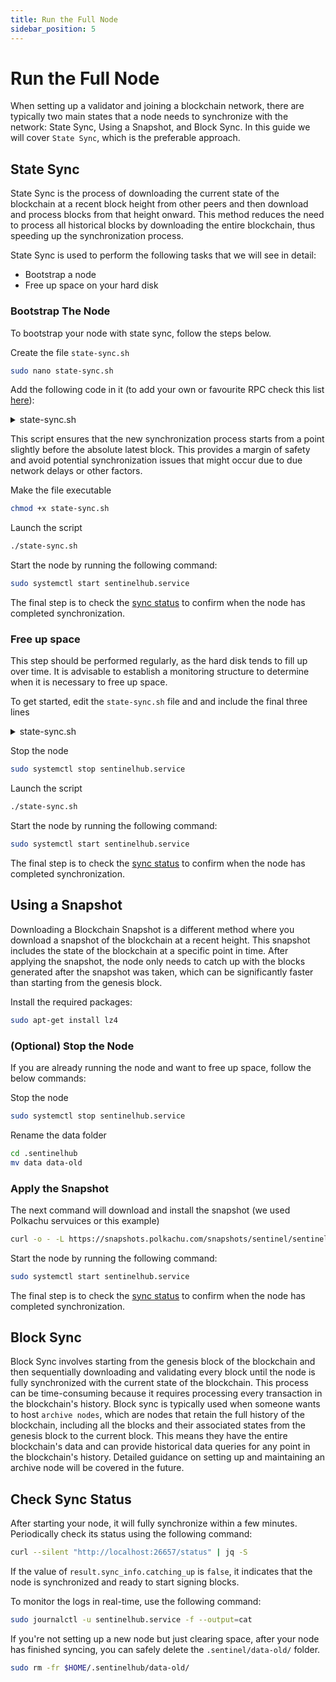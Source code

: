 ```yaml
---
title: Run the Full Node
sidebar_position: 5
---
```


# Run the Full Node

When setting up a validator and joining a blockchain network, there are typically two main states that a node needs to synchronize with the network: State Sync, Using a Snapshot, and Block Sync. In this guide we will cover `State Sync`, which is the preferable approach.

## State Sync

State Sync is the process of downloading the current state of the blockchain at a recent block height from other peers and then download and process blocks from that height onward. This method reduces the need to process all historical blocks by downloading the entire blockchain, thus speeding up the synchronization process.

State Sync is used to perform the following tasks that we will see in detail:
- Bootstrap a node
- Free up space on your hard disk

### Bootstrap The Node

To bootstrap your node with state sync, follow the steps below.

Create the file `state-sync.sh`

```bash
sudo nano state-sync.sh
```

Add the following code in it (to add your own or favourite RPC check this list [here](https://sentnodes.com/public-rpc)):

<details>
<summary>state-sync.sh</summary>
<p>

```bash
#!/bin/bash

SNAP_RPC="https://rpc.sentinel.co:443"
SNAP_RPC2="https://rpc-sentinel.whispernode.com:443"

LATEST_HEIGHT=$(curl -s $SNAP_RPC/block | jq -r .result.block.header.height); \
BLOCK_HEIGHT=$((LATEST_HEIGHT - 1000)); \
TRUST_HASH=$(curl -s "$SNAP_RPC/block?height=$BLOCK_HEIGHT" | jq -r .result.block_id.hash)

sed -i.bak -E "s|^(enable[[:space:]]+=[[:space:]]+).*$|\1true| ; \
s|^(rpc_servers[[:space:]]+=[[:space:]]+).*$|\1\"$SNAP_RPC,$SNAP_RPC2\"| ; \
s|^(trust_height[[:space:]]+=[[:space:]]+).*$|\1$BLOCK_HEIGHT| ; \
s|^(trust_hash[[:space:]]+=[[:space:]]+).*$|\1\"$TRUST_HASH\"|" $HOME/.sentinelhub/config/config.toml
```

</p>
</details>

This script ensures that the new synchronization process starts from a point slightly before the absolute latest block. This provides a margin of safety and avoid potential synchronization issues that might occur due to due network delays or other factors.

Make the file executable

```bash
chmod +x state-sync.sh
```

Launch the script

```bash
./state-sync.sh
```

Start the node by running the following command:

```bash
sudo systemctl start sentinelhub.service
```

The final step is to check the [sync status](/docs/full-node/node-run#check-sync-status) to confirm when the node has completed synchronization.


### Free up space

This step should be performed regularly, as the hard disk tends to fill up over time. It is advisable to establish a monitoring structure to determine when it is necessary to free up space.

To get started, edit the `state-sync.sh` file and and include the final three lines

<details>
<summary>state-sync.sh</summary>
<p>

```bash
#!/bin/bash

SNAP_RPC="https://rpc.sentinel.co:443"
SNAP_RPC2="https://rpc-sentinel.whispernode.com:443"

LATEST_HEIGHT=$(curl -s $SNAP_RPC/block | jq -r .result.block.header.height); \
BLOCK_HEIGHT=$((LATEST_HEIGHT - 1000)); \
TRUST_HASH=$(curl -s "$SNAP_RPC/block?height=$BLOCK_HEIGHT" | jq -r .result.block_id.hash)

sed -i.bak -E "s|^(enable[[:space:]]+=[[:space:]]+).*$|\1true| ; \
s|^(rpc_servers[[:space:]]+=[[:space:]]+).*$|\1\"$SNAP_RPC,$SNAP_RPC2\"| ; \
s|^(trust_height[[:space:]]+=[[:space:]]+).*$|\1$BLOCK_HEIGHT| ; \
s|^(trust_hash[[:space:]]+=[[:space:]]+).*$|\1\"$TRUST_HASH\"|" $HOME/.sentinelhub/config/config.toml

mv $HOME/.sentinelhub/data $HOME/.sentinelhub/data-old
mkdir -p $HOME/.sentinelhub/data
cp $HOME/.sentinelhub/data-old/priv_validator_state.json $HOME/.sentinelhub/data
```

</p>
</details>

Stop the node

```bash
sudo systemctl stop sentinelhub.service
```

Launch the script

```bash
./state-sync.sh
```

Start the node by running the following command:

```bash
sudo systemctl start sentinelhub.service
```

The final step is to check the [sync status](/docs/full-node/node-run#check-sync-status) to confirm when the node has completed synchronization.


## Using a Snapshot

Downloading a Blockchain Snapshot is a different method where you download a snapshot of the blockchain at a recent height. This snapshot includes the state of the blockchain at a specific point in time. After applying the snapshot, the node only needs to catch up with the blocks generated after the snapshot was taken, which can be significantly faster than starting from the genesis block.

Install the required packages:

```bash
sudo apt-get install lz4
```

### (Optional) Stop the Node

If you are already running the node and want to free up space, follow the below commands:

Stop the node

```bash
sudo systemctl stop sentinelhub.service
```

Rename the data folder

```bash
cd .sentinelhub
mv data data-old
```

### Apply the Snapshot

The next command will download and install the snapshot (we used Polkachu servuices or this example)

```bash
curl -o - -L https://snapshots.polkachu.com/snapshots/sentinel/sentinel_16474975.tar.lz4 | lz4 -c -d - | tar -x -C $HOME/.sentinelhub
```

Start the node by running the following command:

```bash
sudo systemctl start sentinelhub.service
```

The final step is to check the [sync status](/docs/full-node/node-run#check-sync-status) to confirm when the node has completed synchronization.


## Block Sync

Block Sync involves starting from the genesis block of the blockchain and then sequentially downloading and validating every block until the node is fully synchronized with the current state of the blockchain. This process can be time-consuming because it requires processing every transaction in the blockchain's history.
Block sync is typically used when someone wants to host `archive nodes`, which are nodes that retain the full history of the blockchain, including all the blocks and their associated states from the genesis block to the current block. This means they have the entire blockchain's data and can provide historical data queries for any point in the blockchain's history. Detailed guidance on setting up and maintaining an archive node will be covered in the future.


## Check Sync Status

After starting your node, it will fully synchronize within a few minutes. Periodically check its status using the following command:

```bash
curl --silent "http://localhost:26657/status" | jq -S
```

If the value of `result.sync_info.catching_up` is `false`, it indicates that the node is synchronized and ready to start signing blocks.

To monitor the logs in real-time, use the following command:

```bash
sudo journalctl -u sentinelhub.service -f --output=cat
```

If you're not setting up a new node but just clearing space, after your node has finished syncing, you can safely delete the `.sentinel/data-old/` folder.

```bash
sudo rm -fr $HOME/.sentinelhub/data-old/